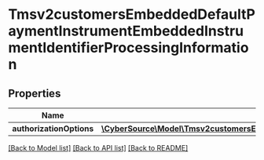 # Tmsv2customersEmbeddedDefaultPaymentInstrumentEmbeddedInstrumentIdentifierProcessingInformation

## Properties
Name | Type | Description | Notes
------------ | ------------- | ------------- | -------------
**authorizationOptions** | [**\CyberSource\Model\Tmsv2customersEmbeddedDefaultPaymentInstrumentEmbeddedInstrumentIdentifierProcessingInformationAuthorizationOptions**](Tmsv2customersEmbeddedDefaultPaymentInstrumentEmbeddedInstrumentIdentifierProcessingInformationAuthorizationOptions.md) |  | [optional] 

[[Back to Model list]](../README.md#documentation-for-models) [[Back to API list]](../README.md#documentation-for-api-endpoints) [[Back to README]](../README.md)


